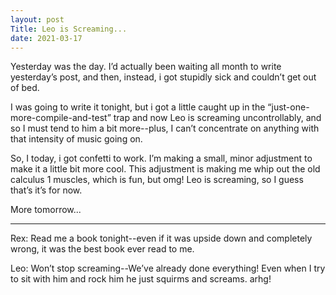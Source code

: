 ```yaml
---
layout: post
Title: Leo is Screaming...
date: 2021-03-17
---
```


Yesterday was the day.  I’d actually been waiting all month to write yesterday’s post, and then, instead, i got stupidly sick and couldn’t get out of bed.

I was going to write it tonight, but i got a little caught up in the “just-one-more-compile-and-test” trap and now Leo is screaming uncontrollably, and so I must tend to him a bit more--plus, I can’t concentrate on anything with that intensity of music going on.  

So, I today, i got confetti to work.  I’m making a small, minor adjustment to make it a little bit more cool.   This adjustment is making me whip out the old calculus 1 muscles, which is fun, but omg! Leo is screaming, so I guess that’s it’s for now.  

More tomorrow...

***

Rex:  Read me a book tonight--even if it was upside down and completely wrong, it was the best book ever read to me.

Leo:  Won’t stop screaming--We’ve already done everything!  Even when I try to sit with him and rock him he just squirms and screams.  arhg!

